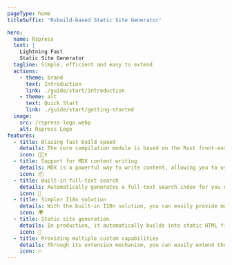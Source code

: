 ```yaml
---
pageType: home
titleSuffix: 'Rsbuild-based Static Site Generator'

hero:
  name: Rspress
  text: |
    Lightning Fast
    Static Site Generator
  tagline: Simple, efficient and easy to extend
  actions:
    - theme: brand
      text: Introduction
      link: ./guide/start/introduction
    - theme: alt
      text: Quick Start
      link: ./guide/start/getting-started
  image:
    src: /rspress-logo.webp
    alt: Rspress Logo
features:
  - title: Blazing fast build speed
    details: The core compilation module is based on the Rust front-end toolchain, providing a more ultimate development experience.
    icon: 🏃🏻‍♀️
  - title: Support for MDX content writing
    details: MDX is a powerful way to write content, allowing you to use React components in Markdown.
    icon: 📦
  - title: Built-in full-text search
    details: Automatically generates a full-text search index for you during construction, providing out-of-the-box full-text search capabilities.
    icon: 🎨
  - title: Simpler I18n solution
    details: With the built-in I18n solution, you can easily provide multi-language support for documents or components.
    icon: 🌍
  - title: Static site generation
    details: In production, it automatically builds into static HTML files, which can be easily deployed anywhere.
    icon: 🌈
  - title: Providing multiple custom capabilities
    details: Through its extension mechanism, you can easily extend theme UI and build process.
    icon: 🔥
---
```


